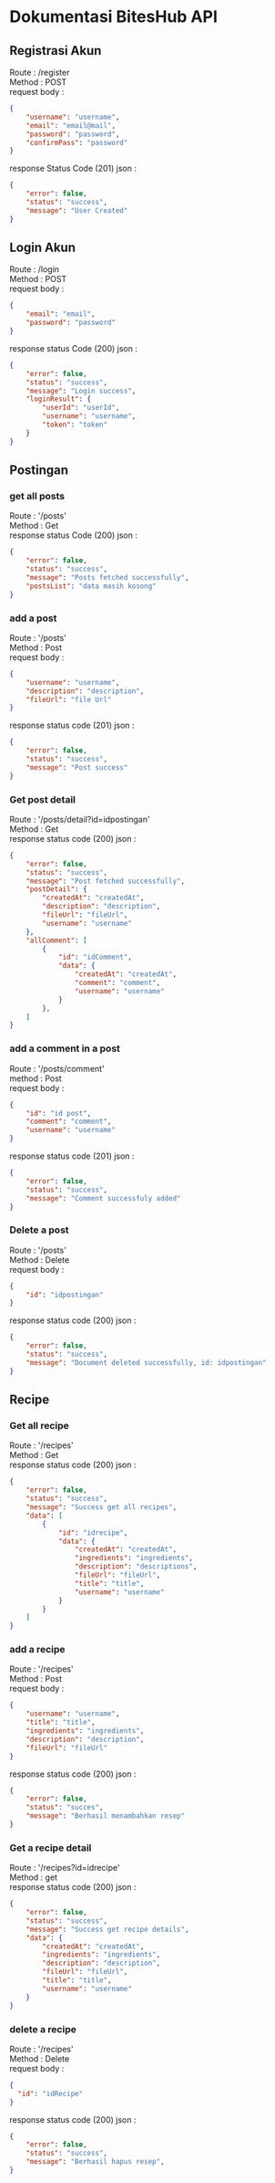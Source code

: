 # Dokumentasi BitesHub API

## Registrasi Akun

Route : /register  
Method : POST  
request body :

```json
{
	"username": "username",
	"email": "email@mail",
	"password": "password",
	"confirmPass": "password"
}
```

response
Status Code (201)
json :

```json
{
	"error": false,
	"status": "success",
	"message": "User Created"
}
```

## Login Akun

Route : /login  
Method : POST  
request body :

```json
{
	"email": "email",
	"password": "password"
}
```

response
status Code (200)
json :

```json
{
	"error": false,
	"status": "success",
	"message": "Login success",
	"loginResult": {
		"userId": "userId",
		"username": "username",
		"token": "token"
	}
}
```

## Postingan

### get all posts

Route : '/posts'  
Method : Get  
response
status Code (200)
json :

```json
{
	"error": false,
	"status": "success",
	"message": "Posts fetched successfully",
	"postsList": "data masih kosong"
}
```

### add a post

Route : '/posts'  
Method : Post  
request body :

```json
{
	"username": "username",
	"description": "description",
	"fileUrl": "file Url"
}
```

response
status code (201)
json :

```json
{
	"error": false,
	"status": "success",
	"message": "Post success"
}
```

### Get post detail

Route : '/posts/detail?id=idpostingan'  
Method : Get  
response
status code (200)
json :

```json
{
	"error": false,
	"status": "success",
	"message": "Post fetched successfully",
	"postDetail": {
        "createdAt": "createdAt",
        "description": "description",
        "fileUrl": "fileUrl",
        "username": "username"
    },
	"allComment": [
		{
			"id": "idComment",
			"data": {
				"createdAt": "createdAt",
				"comment": "comment",
				"username": "username"
			}
		},
	]
}
```

### add a comment in a post

Route : '/posts/comment'  
method : Post  
request body :

```json
{
	"id": "id post",
	"comment": "comment",
	"username": "username"
}
```

response
status code (201)
json :

```json
{
	"error": false,
	"status": "success",
	"message": "Comment successfuly added"
}
```

### Delete a post

Route : '/posts'  
Method : Delete  
request body :

```json
{
	"id": "idpostingan"
}
```

response
status code (200)
json :

```json
{
	"error": false,
	"status": "success",
	"message": "Document deleted successfully, id: idpostingan"
}
```

## Recipe

### Get all recipe

Route : '/recipes'  
Method : Get  
response
status code (200)
json :

```json
{
	"error": false,
	"status": "success",
	"message": "Success get all recipes",
	"data": [
		{
			"id": "idrecipe",
			"data": {
				"createdAt": "createdAt",
				"ingredients": "ingredients",
				"description": "descriptions",
				"fileUrl": "fileUrl",
				"title": "title",
				"username": "username"
			}
		}
	]
}
```

### add a recipe

Route : '/recipes'  
Method : Post  
request body :

```json
{
	"username": "username",
	"title": "title",
	"ingredients": "ingredients",
	"description": "description",
	"fileUrl": "fileUrl"
}
```

response
status code (200)
json :

```json
{
	"error": false,
	"status": "succes",
	"message": "Berhasil menambahkan resep"
}
```

### Get a recipe detail

Route : '/recipes?id=idrecipe'  
Method : get  
response
status code (200)
json :

```json
{
	"error": false,
	"status": "success",
	"message": "Success get recipe details",
	"data": {
		"createdAt": "createdAt",
		"ingredients": "ingredients",
		"description": "description",
		"fileUrl": "fileUrl",
		"title": "title",
		"username": "username"
	}
}
```

### delete a recipe

Route : '/recipes'  
Method : Delete  
request body :

```json
{
  "id": "idRecipe"
}
```
response
status code (200)
json :
```json
{
	"error": false,
	"status": "success",
	"message": "Berhasil hapus resep",
}
````
